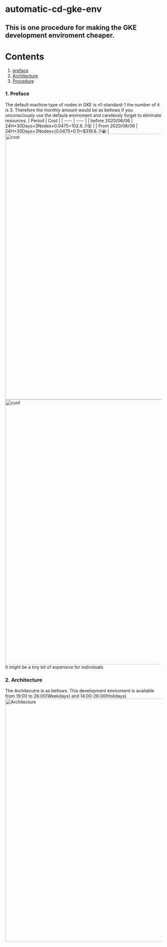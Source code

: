 # automatic-cd-gke-env
## This is one procedure for making the GKE development enviroment cheaper.
# Contents
1. [preface](#anchor1)
1. [Architecture](#anchor2)
1. [Procedure](#anchor3)

<a id="anchor1"></a>
### 1. Preface
The default machine type of nodes in GKE is n1-standard-1 the number of it is 3.
Therefore the monthly amount would be as bellows if you unconsciously use the defaula enviroment and carelessly forget to eliminate resources.
|  Period               |  Cost  |
| ----                  | ----                                             |
|  before 2020/06/06    |   24H×30Days×3Nodes×$0.0475=$102.6..!!😵         |
|  From 2020/06/06      |   24H×30Days×3Nodes×($0.0475+$0.1)=$318.6..!!😭  |
<img width="855" alt="cost" src="https://user-images.githubusercontent.com/32224266/80065242-c4a3ef80-8574-11ea-8ed6-bf87f424f40a.png">
<img width="852" alt="conf" src="https://user-images.githubusercontent.com/32224266/80071837-451c1d80-8580-11ea-9291-b1d624c9538e.png">
It might be a tiny bit of expensive for individuals

<a id="anchor2"></a>
### 2. Architecture
The Architecutre is as bellows. This development enviroment is available from 19:00 to 26:00(Weekdays) and 14:00-26:00(Holidays)
<img width="782" alt="Architecture" src="https://user-images.githubusercontent.com/32224266/80072663-83fea300-8581-11ea-9808-c3981e444e6c.png">

